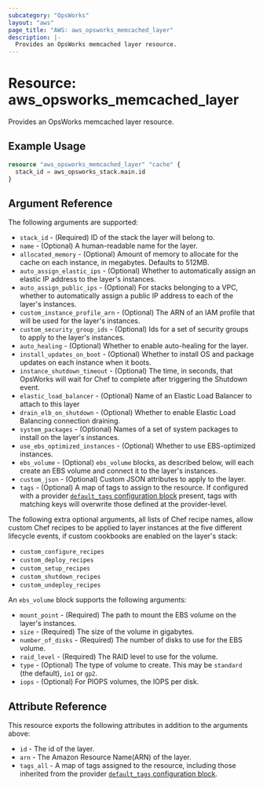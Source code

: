 ```yaml
---
subcategory: "OpsWorks"
layout: "aws"
page_title: "AWS: aws_opsworks_memcached_layer"
description: |-
  Provides an OpsWorks memcached layer resource.
---
```


# Resource: aws_opsworks_memcached_layer

Provides an OpsWorks memcached layer resource.

## Example Usage

```terraform
resource "aws_opsworks_memcached_layer" "cache" {
  stack_id = aws_opsworks_stack.main.id
}
```

## Argument Reference

The following arguments are supported:

* `stack_id` - (Required) ID of the stack the layer will belong to.
* `name` - (Optional) A human-readable name for the layer.
* `allocated_memory` - (Optional) Amount of memory to allocate for the cache on each instance, in megabytes. Defaults to 512MB.
* `auto_assign_elastic_ips` - (Optional) Whether to automatically assign an elastic IP address to the layer's instances.
* `auto_assign_public_ips` - (Optional) For stacks belonging to a VPC, whether to automatically assign a public IP address to each of the layer's instances.
* `custom_instance_profile_arn` - (Optional) The ARN of an IAM profile that will be used for the layer's instances.
* `custom_security_group_ids` - (Optional) Ids for a set of security groups to apply to the layer's instances.
* `auto_healing` - (Optional) Whether to enable auto-healing for the layer.
* `install_updates_on_boot` - (Optional) Whether to install OS and package updates on each instance when it boots.
* `instance_shutdown_timeout` - (Optional) The time, in seconds, that OpsWorks will wait for Chef to complete after triggering the Shutdown event.
* `elastic_load_balancer` - (Optional) Name of an Elastic Load Balancer to attach to this layer
* `drain_elb_on_shutdown` - (Optional) Whether to enable Elastic Load Balancing connection draining.
* `system_packages` - (Optional) Names of a set of system packages to install on the layer's instances.
* `use_ebs_optimized_instances` - (Optional) Whether to use EBS-optimized instances.
* `ebs_volume` - (Optional) `ebs_volume` blocks, as described below, will each create an EBS volume and connect it to the layer's instances.
* `custom_json` - (Optional) Custom JSON attributes to apply to the layer.
* `tags` - (Optional) A map of tags to assign to the resource. If configured with a provider [`default_tags` configuration block](https://registry.terraform.io/providers/hashicorp/aws/latest/docs#default_tags-configuration-block) present, tags with matching keys will overwrite those defined at the provider-level.

The following extra optional arguments, all lists of Chef recipe names, allow
custom Chef recipes to be applied to layer instances at the five different
lifecycle events, if custom cookbooks are enabled on the layer's stack:

* `custom_configure_recipes`
* `custom_deploy_recipes`
* `custom_setup_recipes`
* `custom_shutdown_recipes`
* `custom_undeploy_recipes`

An `ebs_volume` block supports the following arguments:

* `mount_point` - (Required) The path to mount the EBS volume on the layer's instances.
* `size` - (Required) The size of the volume in gigabytes.
* `number_of_disks` - (Required) The number of disks to use for the EBS volume.
* `raid_level` - (Required) The RAID level to use for the volume.
* `type` - (Optional) The type of volume to create. This may be `standard` (the default), `io1` or `gp2`.
* `iops` - (Optional) For PIOPS volumes, the IOPS per disk.

## Attribute Reference

This resource exports the following attributes in addition to the arguments above:

* `id` - The id of the layer.
* `arn` - The Amazon Resource Name(ARN) of the layer.
* `tags_all` - A map of tags assigned to the resource, including those inherited from the provider [`default_tags` configuration block](https://registry.terraform.io/providers/hashicorp/aws/latest/docs#default_tags-configuration-block).
